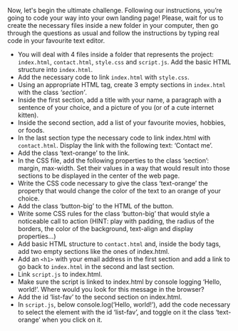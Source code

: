Now, let's begin the ultimate challenge. Following our instructions, you’re going to code your way into your own landing page!
Please, wait for us to create the necessary files inside a new folder in your computer, then go through the questions as usual and follow the instructions by typing real code in your favourite text editor.

- You will deal with 4 files inside a folder that represents the project: `index.html`, `contact.html`, `style.css` and `script.js`. Add the basic HTML structure into `index.html`.
- Add the necessary code to link `index.html` with `style.css`.
- Using an appropriate HTML tag, create 3 empty sections in `index.html` with the class _‘section’_.
- Inside the first section, add a title with your name, a paragraph with a sentence of your choice, and a picture of you (or of a cute internet kitten).
- Inside the second section, add a list of your favourite movies, hobbies, or foods.
- In the last section type the necessary code to link index.html with `contact.html`. Display the link with the following text: ‘Contact me’.
- Add the class ‘text-orange’ to the link.
- In the CSS file, add the following properties to the class ‘section’: margin, max-width. Set their values in a way that would result into those sections to be displayed in the center of the web page.
- Write the CSS code necessary to give the class ‘text-orange’ the property that would change the color of the text to an orange of your choice.
- Add the class ‘button-big’ to the HTML of the button.
- Write some CSS rules for the class ‘button-big’ that would style a noticeable call to action (HINT: play with padding, the radius of the borders, the color of the background, text-align and display properties…)
- Add basic HTML structure to `contact.html` and, inside the body tags, add two empty sections like the ones of index.html.
- Add an `<h1>` with your email address in the first section and add a link to go back to `index.html` in the second and last section.
- Link `script.js` to index.html.
- Make sure the script is linked to index.html by console logging ‘Hello, world!’. Where would you look for this message in the browser?
- Add the id ‘list-fav’ to the second section on index.html.
- In `script.js`, below console.log(‘Hello, world!’), add the code necessary to select the element with the id ‘list-fav’, and toggle on it the class ‘text-orange’ when you click on it.
